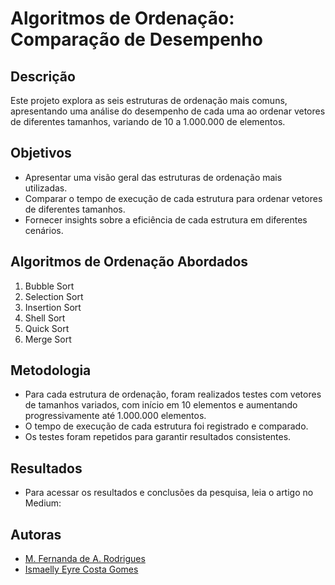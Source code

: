 # Algoritmos de Ordenação: Comparação de Desempenho

## Descrição
Este projeto explora as seis estruturas de ordenação mais comuns, apresentando uma análise do desempenho de cada uma ao ordenar vetores de diferentes tamanhos, variando de 10 a 1.000.000 de elementos.

## Objetivos
- Apresentar uma visão geral das estruturas de ordenação mais utilizadas.
- Comparar o tempo de execução de cada estrutura para ordenar vetores de diferentes tamanhos.
- Fornecer insights sobre a eficiência de cada estrutura em diferentes cenários.

## Algoritmos de Ordenação Abordados
1. Bubble Sort
2. Selection Sort
3. Insertion Sort
4. Shell Sort
5. Quick Sort
6. Merge Sort

## Metodologia
- Para cada estrutura de ordenação, foram realizados testes com vetores de tamanhos variados, com início em 10 elementos e aumentando progressivamente até 1.000.000 elementos.
- O tempo de execução de cada estrutura foi registrado e comparado.
- Os testes foram repetidos para garantir resultados consistentes.

## Resultados
- Para acessar os resultados e conclusões da pesquisa, leia o artigo no Medium: 

## Autoras
- [M. Fernanda de A. Rodrigues](https://github.com/afxrnanda)
- [Ismaelly Eyre Costa Gomes](https://github.com/usuario)
